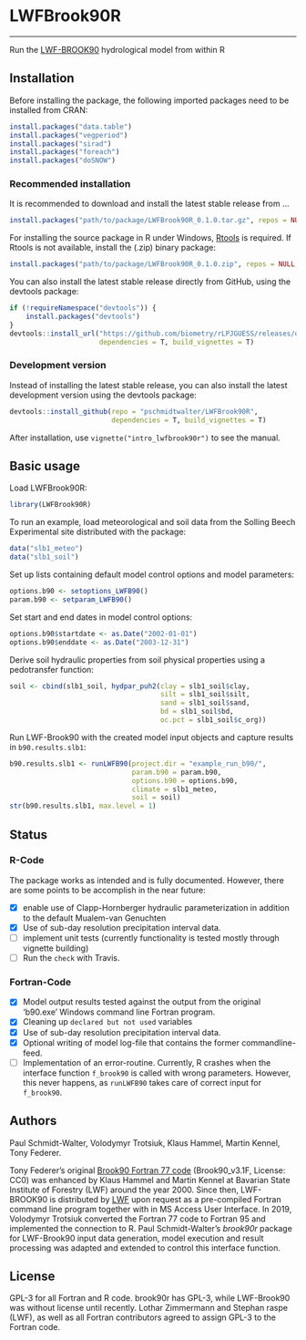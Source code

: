 
<!-- README.md is generated from README.Rmd. Please edit that file -->

# LWFBrook90R

-----

Run the
[LWF-BROOK90](https://www.lwf.bayern.de/boden-klima/wasserhaushalt/index.php)
hydrological model from within R

## Installation

Before installing the package, the following imported packages need to
be installed from CRAN:

``` r
install.packages("data.table")
install.packages("vegperiod")
install.packages("sirad")
install.packages("foreach")
install.packages("doSNOW")
```

### Recommended installation

It is recommended to download and install the latest stable release from ...

``` r
install.packages("path/to/package/LWFBrook90R_0.1.0.tar.gz", repos = NULL, type = "source")
```

For installing the source package in R under Windows,
[Rtools](https://cran.r-project.org/bin/windows/Rtools/) is required. If
Rtools is not available, install the (.zip) binary
package:

``` r
install.packages("path/to/package/LWFBrook90R_0.1.0.zip", repos = NULL, type = "binary")
```

You can also install the latest stable release directly from GitHub,
using the devtools package:

``` r
if (!requireNamespace("devtools")) {
    install.packages("devtools")
}
devtools::install_url("https://github.com/biometry/rLPJGUESS/releases/download/v1.1.0/rLPJGUESS_1.1.0.tar.gz",
                      dependencies = T, build_vignettes = T)
```

### Development version

Instead of installing the latest stable release, you can also install
the latest development version using the devtools package:

``` r
devtools::install_github(repo = "pschmidtwalter/LWFBrook90R", 
                         dependencies = T, build_vignettes = T)
```

After installation, use `vignette("intro_lwfbrook90r")` to see the
manual.

## Basic usage

Load LWFBrook90R:

``` r
library(LWFBrook90R)
```

To run an example, load meteorological and soil data from the Solling
Beech Experimental site distributed with the package:

``` r
data("slb1_meteo")
data("slb1_soil")
```

Set up lists containing default model control options and model
parameters:

``` r
options.b90 <- setoptions_LWFB90()
param.b90 <- setparam_LWFB90()
```

Set start and end dates in model control options:

``` r
options.b90$startdate <- as.Date("2002-01-01")
options.b90$enddate <- as.Date("2003-12-31")
```

Derive soil hydraulic properties from soil physical properties using a
pedotransfer function:

``` r
soil <- cbind(slb1_soil, hydpar_puh2(clay = slb1_soil$clay,
                                     silt = slb1_soil$silt,
                                     sand = slb1_soil$sand,
                                     bd = slb1_soil$bd,
                                     oc.pct = slb1_soil$c_org))
```

Run LWF-Brook90 with the created model input objects and capture results
in `b90.results.slb1`:

``` r
b90.results.slb1 <- runLWFB90(project.dir = "example_run_b90/",
                              param.b90 = param.b90,
                              options.b90 = options.b90,
                              climate = slb1_meteo,
                              soil = soil)
str(b90.results.slb1, max.level = 1)
```

## Status

### R-Code

The package works as intended and is fully documented. However, there
are some points to be accomplish in the near future:

  - [x] enable use of Clapp-Hornberger hydraulic parameterization in
    addition to the default Mualem-van Genuchten
  - [x] Use of sub-day resolution precipitation interval data.
  - [ ] implement unit tests (currently functionality is tested mostly
    through vignette building)
  - [ ] Run the `check` with Travis.

### Fortran-Code

  - [x] Model output results tested against the output from the original
    ‘b90.exe’ Windows command line Fortran program.
  - [x] Cleaning up `declared but not used` variables
  - [x] Use of sub-day resolution precipitation interval data.
  - [x] Optional writing of model log-file that contains the former
    commandline-feed.
  - [ ] Implementation of an error-routine. Currently, R crashes when
    the interface function `f_brook90` is called with wrong parameters.
    However, this never happens, as `runLWFB90` takes care of correct
    input for `f_brook90`.

## Authors

Paul Schmidt-Walter, Volodymyr Trotsiuk, Klaus Hammel, Martin Kennel,
Tony Federer.

Tony Federer’s original [Brook90 Fortran 77
code](http://www.ecoshift.net/brook/b90doc.html) (Brook90\_v3.1F,
License: CC0) was enhanced by Klaus Hammel and Martin Kennel at Bavarian
State Institute of Forestry (LWF) around the year 2000. Since then,
LWF-BROOK90 is distributed by
[LWF](https://www.lwf.bayern.de/boden-klima/wasserhaushalt/index.php)
upon request as a pre-compiled Fortran command line program together
with in MS Access User Interface. In 2019, Volodymyr Trotsiuk converted
the Fortran 77 code to Fortran 95 and implemented the connection to R.
Paul Schmidt-Walter’s *brook90r* package for LWF-Brook90 input data
generation, model execution and result processing was adapted and
extended to control this interface function.

## License

GPL-3 for all Fortran and R code. brook90r has GPL-3, while LWF-Brook90
was without license until recently. Lothar Zimmermann and Stephan raspe
(LWF), as well as all Fortran contributors agreed to assign GPL-3 to the
Fortran code.
